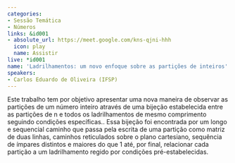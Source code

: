```yaml
---
categories:
- Sessão Temática
- Números
links: &id001
- absolute_url: https://meet.google.com/kns-qjni-hhh
  icon: play
  name: Assistir
live: *id001
name: 'Ladrilhamentos: um novo enfoque sobre as partições de inteiros'
speakers:
- Carlos Eduardo de Oliveira (IFSP)
---
```


Este trabalho tem por objetivo apresentar uma nova maneira de observar as partições de um número inteiro através de uma bijeção estabelecida entre as partições de n e todos os ladrilhamentos de mesmo comprimento seguindo condições específicas..  Essa bijeção foi encontrada por um longo e sequencial caminho que passa pela escrita de uma partição como matriz de duas linhas, caminhos reticulados sobre o plano cartesiano, sequência de ímpares distintos e maiores do que 1 até, por final, relacionar cada partição a um ladrilhamento regido por condições pré-estabelecidas.